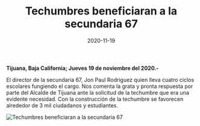 ﻿---
layout: blog
title:  "Techumbres beneficiaran a la secundaria 67"
date:   2020-11-19
categories: tijuana
permalink: /:categories/:title:output_ext
image: /img/cnr/techumbres-beneficiaran-a-la-secundaria-67.jpg
alt: "Techumbres beneficiaran a la secundaria 67"
autor: "CNR Noticias - Canal 73"
---


**Tijuana, Baja California;  Jueves 19 de noviembre del 2020.-**


El director de la secundaria 67, Jon Paul Rodriguez quien lleva cuatro ciclos escolares fungiendo el cargo. Nos comenta la grata y pronta respuesta por parte del Alcalde de Tijuana ante la solicitud de la techumbre que era una evidente necesidad. Con la construcción de la techumbre se favorecen alrededor de 3 mil ciudadanos y estudiantes.

<div id="carouselExampleSlidesOnly" class="carousel slide" data-ride="carousel">
  <div class="carousel-inner">
    <div class="carousel-item active">
       <img class="d-block w-100" src="/img/cnr/techumbres-beneficiaran-a-la-secundaria-67.jpg" loading="lazy"  alt="Techumbres beneficiaran a la secundaria 67">
    </div>           
  </div>
</div>